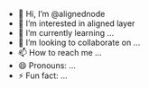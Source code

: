 - 👋 Hi, I’m @alignednode
- 👀 I’m interested in aligned layer
- 🌱 I’m currently learning ...
- 💞️ I’m looking to collaborate on ...
- 📫 How to reach me ...
- 😄 Pronouns: ...
- ⚡ Fun fact: ...

<!---
alignednode/alignednode is a ✨ special ✨ repository because its `README.md` (this file) appears on your GitHub profile.
You can click the Preview link to take a look at your changes.
--->

